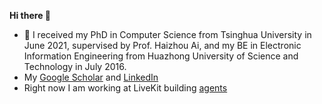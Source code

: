 **Hi there 👋**
- 🌱 I received my PhD in Computer Science from Tsinghua University in June 2021, supervised by Prof. Haizhou Ai, and my BE in Electronic Information Engineering from Huazhong University of Science and Technology in July 2016.
- My [Google Scholar](https://scholar.google.com/citations?user=FlIzsGQAAAAJ) and [LinkedIn](https://www.linkedin.com/in/longch/)
- Right now I am working at LiveKit building [agents](https://github.com/livekit/agents)

<!---
[![Long's GitHub stats](https://github-readme-stats.vercel.app/api?username=longcw&count_private=true)](https://github.com/anuraghazra/github-readme-stats)

longcw/longcw is a ✨ special ✨ repository because its `README.md` (this file) appears on your GitHub profile.
You can click the Preview link to take a look at your changes.
--->
